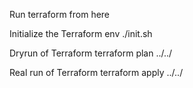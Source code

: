 Run terraform from here

Initialize the Terraform env
./init.sh

Dryrun of Terraform
terraform plan ../../

Real run of Terraform
terraform apply ../../
